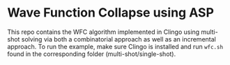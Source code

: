 
# Wave Function Collapse using ASP

This repo contains the WFC algorithm implemented in Clingo using multi-shot solving via both a combinatorial approach as well as an incremental approach. To run the example, make sure Clingo is installed and run `wfc.sh` found in the corresponding folder (multi-shot/single-shot).  
